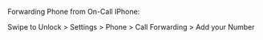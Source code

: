 


Forwarding Phone from On-Call IPhone:

Swipe to Unlock > Settings > Phone > Call Forwarding > Add your Number


